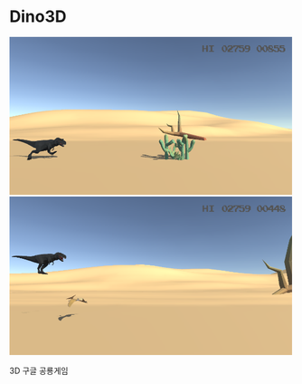 # Dino3D

<a href="https://www.youtube.com/watch?v=nAMmUDSiUQ8">
  <img src="https://github.com/minbaekkim/Dino3D/blob/main/ScreenShot1.png?raw=true" width="500">
</a>
<a href="https://www.youtube.com/watch?v=nAMmUDSiUQ8">
  <img src="https://github.com/minbaekkim/Dino3D/blob/main/ScreenShot2.png?raw=true" width="500">
</a>
  
3D 구글 공룡게임
